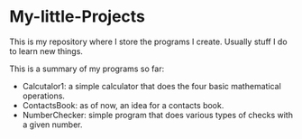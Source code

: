 # My-little-Projects
This is my repository where I store the programs I create. Usually stuff I do to learn new things.

This is a summary of my programs so far:
* Calcutalor1: a simple calculator that does the four basic mathematical operations.
* ContactsBook: as of now, an idea for a contacts book.
* NumberChecker: simple program that does various types of checks with a given number.